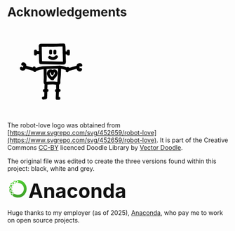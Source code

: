 # Acknowledgements

<svg style="width: 200px" viewBox="-40 -40 480.00 480.00" fill="none" xmlns="http://www.w3.org/2000/svg"><g id="SVGRepo_bgCarrier" stroke-width="0"></g><g id="SVGRepo_tracerCarrier" stroke-linecap="round" stroke-linejoin="round"></g><g id="SVGRepo_iconCarrier"> <path d="M268.515 54.6046C267.911 54.3126 267.23 54.246 266.57 54.1153C266.127 54.0288 265.662 54 265.19 54C264.39 54 263.573 54.0847 262.815 54.1225C260.034 54.2541 257.259 54.4424 254.478 54.601C250.563 54.7136 246.646 54.6325 242.73 54.7172C238.177 54.8154 233.642 55.0686 229.099 55.3506C226.532 55.4263 223.965 55.4172 221.394 55.4497C218.417 55.4911 215.44 55.6605 212.463 55.8236C210.183 55.9047 207.914 55.9173 205.632 55.865C203.467 55.8155 201.301 55.7065 199.136 55.6749C194.431 55.6073 189.73 55.583 185.024 55.5055C180.186 55.4281 175.359 55.4776 170.517 55.5974C165.945 55.7137 161.368 55.8326 156.792 55.8119C154.675 55.8011 152.557 55.6569 150.44 55.5866C149.269 55.5479 148.102 55.5623 146.935 55.5794C146.113 55.5902 145.292 55.601 144.475 55.5902C143.341 55.5758 142.325 55.8011 141.431 56.5119C140.558 57.2021 140.002 58.2229 139.913 59.3032" stroke="#000000" stroke-opacity="1.0" stroke-width="16" stroke-linecap="round" stroke-linejoin="round"></path> <path d="M271.889 148.131C272.223 147.423 272.471 146.728 272.49 145.994C272.511 145.398 272.417 144.707 272.29 144.098C272.129 143.286 270.242 66.3936 270.075 64.0228C269.962 62.4876 269.888 60.9556 269.586 59.4288C269.312 58.0506 268.911 56.6914 268.516 55.3258" stroke="#000000" stroke-opacity="1.0" stroke-width="16" stroke-linecap="round" stroke-linejoin="round"></path> <path d="M142.565 56.6516C141.734 56.8254 140.983 57.3752 140.496 58.1649C139.967 59.0245 139.842 59.9795 139.947 61.0015C140.076 62.2295 140.153 63.4556 140.213 64.6884C140.327 71.0399 141.203 131.121 141.358 133.881C141.437 136.033 141.496 138.187 141.59 140.342C141.702 142.954 141.795 145.567 142.286 148.131" stroke="#000000" stroke-opacity="1.0" stroke-width="16" stroke-linecap="round" stroke-linejoin="round"></path> <path d="M142.562 150.783C144.124 151.036 145.638 151.171 147.21 151.154C148.775 151.137 261.266 153.632 264.01 153.422C265.101 153.339 266.188 153.226 267.275 153.112C267.753 153.06 268.231 153.016 268.705 152.938C269.442 152.816 270.602 152.197 271.164 151.607" stroke="#000000" stroke-opacity="1.0" stroke-width="16" stroke-linecap="round" stroke-linejoin="round"></path> <path d="M196.653 98.0262C196.297 94.527 196.842 90.3005 196.99 87.1448" stroke="#000000" stroke-opacity="1.0" stroke-width="16" stroke-linecap="round" stroke-linejoin="round"></path> <path d="M220.116 98.0262C220.15 94.6313 220.18 91.2581 220.285 87.8701" stroke="#000000" stroke-opacity="1.0" stroke-width="16" stroke-linecap="round" stroke-linejoin="round"></path> <path d="M191.62 121.827C204.464 131.012 218.049 130.621 228.742 118.814" stroke="#000000" stroke-opacity="1.0" stroke-width="16" stroke-linecap="round" stroke-linejoin="round"></path> <path d="M346.735 174.823C346.906 172.743 295.705 189.823 294.533 189.215C294.15 189.016 263.894 175.227 245.33 175.787C220.957 176.523 187.468 177.66 162.074 178.531C141.435 179.239 114.101 189.215 113.396 189.215" stroke="#000000" stroke-opacity="1.0" stroke-width="16" stroke-linecap="round" stroke-linejoin="round"></path> <path fill-rule="evenodd" clip-rule="evenodd" d="M109.413 188.988C110.068 191.587 54.7896 172.403 55.0625 174.866C55.1664 175.817 109.286 188.614 109.413 188.988Z" stroke="#000000" stroke-opacity="1.0" stroke-width="16" stroke-linecap="round" stroke-linejoin="round"></path> <path d="M171.734 267.452C171.621 269.854 171.436 278.005 171.295 280.401C171.154 282.786 171.09 285.176 170.995 287.565C170.796 292.518 170.171 328.674 169.97 331.335C169.782 333.782 169.583 336.233 169.508 338.684C169.46 340.12 169.478 341.566 169.652 342.995C169.712 343.501 157.898 345.326 157.15 345.674" stroke="#000000" stroke-opacity="1.0" stroke-width="16" stroke-linecap="round" stroke-linejoin="round"></path> <path d="M241.998 346.847C241.715 346.821 235.23 346.799 232.779 347C232.273 347.04 235.062 305.826 234.994 296.185C234.926 286.569 234.885 278.395 235.032 268.778" stroke="#000000" stroke-opacity="1.0" stroke-width="16" stroke-linecap="round" stroke-linejoin="round"></path> <path d="M362.021 164.677C361.757 163.638 361.094 162.729 360.185 162.168C359.186 161.548 358.164 161.503 357.041 161.688C355.817 161.89 354.593 162.088 353.37 162.298C352.885 162.379 352.401 162.475 351.917 162.57C349.916 162.97 348.058 164.256 347.511 166.337C347.058 168.065 347.157 169.849 347.108 171.621C347.072 172.803 347.035 173.984 347.002 175.164C346.963 176.481 346.999 177.807 347.091 179.129C347.171 180.273 347.294 181.413 347.447 182.542C347.513 183.033 347.583 183.521 347.657 184.008C347.82 185.036 347.916 186.208 348.459 187.112C349.227 188.39 350.174 189.33 351.518 189.973C352.854 190.613 354.232 191.012 355.672 191.325C356.779 191.564 357.815 191.528 358.826 190.961C359.785 190.427 360.501 189.516 360.801 188.452" stroke="#000000" stroke-opacity="1.0" stroke-width="16" stroke-linecap="round" stroke-linejoin="round"></path> <path d="M36.6414 182.134C36.6271 183.206 37.0322 184.256 37.7647 185.032C38.5695 185.89 39.5442 186.198 40.6772 186.309C41.9117 186.431 43.1455 186.555 44.3814 186.669C44.8706 186.717 45.3629 186.749 45.855 186.782C47.8911 186.914 50.0192 186.152 51.0868 184.284C51.9718 182.731 52.3383 180.982 52.8444 179.283C53.1855 178.152 53.5267 177.02 53.8641 175.889C54.2431 174.626 54.5521 173.337 54.8052 172.036C55.024 170.91 55.2014 169.777 55.346 168.647C55.4088 168.156 55.4675 167.666 55.5223 167.176C55.6316 166.141 55.8426 164.985 55.5514 163.971C55.1411 162.538 54.4698 161.385 53.3382 160.416C52.2131 159.453 50.9859 158.71 49.6759 158.037C48.6687 157.519 47.6579 157.286 46.5348 157.572C45.4707 157.839 44.5432 158.534 43.9772 159.484" stroke="#000000" stroke-opacity="1.0" stroke-width="16" stroke-linecap="round" stroke-linejoin="round"></path> <path d="M167.19 183.088C166.54 184.012 166.477 184.93 166.544 186.014C166.558 186.227 166.571 186.44 166.583 186.652C166.982 195.868 166.528 205.092 166.86 214.307C167.035 219.247 167.21 224.183 167.291 229.122C167.365 233.668 167.431 238.236 167.056 242.771C166.825 245.57 166.593 248.366 166.494 251.173C166.396 253.904 166.382 256.71 166.607 259.439C166.698 260.562 166.978 261.799 167.729 262.667C168.754 263.85 170.052 264.389 171.599 264.449C172.628 264.491 173.69 264.29 174.711 264.148C175.893 263.985 177.065 263.765 178.227 263.482C179.503 263.169 207.234 262.274 209.139 262.337C211.311 262.408 213.454 262.55 215.615 262.724C219.225 263.014 222.814 263.588 226.421 263.904C228.386 264.073 230.35 264.229 232.319 264.346C233.864 264.436 235.449 264.412 236.97 264.715L237.265 264.779C238.22 264.867 238.715 264.679 239.595 264.385C240.675 264.028 241.577 262.883 241.956 261.827C242.383 260.642 242.186 259.338 242.082 258.094C241.933 253.698 242.016 249.324 242.278 244.933C242.347 243.788 243.999 230.918 244.84 216.072C245.717 200.601 245.783 183.138 245.813 182.34C245.837 181.581 245.869 180.823 245.901 180.068C245.953 178.694 246.157 177.252 245.532 175.973" stroke="#000000" stroke-opacity="1.0" stroke-width="16" stroke-linecap="round" stroke-linejoin="round"></path> <path d="M201.994 238.437C192.449 230.705 176.125 210.992 188.117 199.493C190.679 197.036 193.997 195.462 197.708 195.971C201.454 196.484 204.074 200.765 204.851 203.995C204.965 204.467 205.801 211.04 206.076 211.04C206.483 211.04 206.076 210.257 206.076 209.865C206.076 208.493 206.327 207.302 206.483 205.951C206.886 202.479 209.401 199.097 212.606 197.341C220.532 192.998 226.613 198.852 227.504 206.538C229.414 223.023 209.866 231.222 208.116 239.611" stroke="#000000" stroke-opacity="1.0" stroke-width="16" stroke-linecap="round" stroke-linejoin="round"></path> <path d="M291.748 183.081C291.6 183.413 291.472 183.757 291.367 184.113C290.411 187.331 289.429 190.542 288.258 193.693L288.174 193.898C287.954 194.454 287.738 195.012 287.515 195.572" stroke="#000000" stroke-opacity="1.0" stroke-width="16" stroke-linecap="round" stroke-linejoin="round"></path> <path d="M109.42 194.534C109.015 194.534 107.1 180.642 107.015 180.18C106.958 179.872 106.876 179.874 106.769 180.185" stroke="#000000" stroke-opacity="1.0" stroke-width="16" stroke-linecap="round" stroke-linejoin="round"></path> <path d="M177.037 303.283C175.283 303.277 173.526 303.249 171.771 303.249C171.201 303.249 170.631 303.253 170.061 303.26C167.453 303.303 165.008 303.866 162.453 304.575" stroke="#000000" stroke-opacity="1.0" stroke-width="16" stroke-linecap="round" stroke-linejoin="round"></path> <path d="M243.323 303.283C241.569 303.277 239.812 303.249 238.057 303.249C237.487 303.249 236.917 303.253 236.347 303.26C233.739 303.303 231.294 303.866 228.739 304.575" stroke="#000000" stroke-opacity="1.0" stroke-width="16" stroke-linecap="round" stroke-linejoin="round"></path> <path d="M271.165 96.4253L284.714 97.7511L293.703 96.4253" stroke="#000000" stroke-opacity="1.0" stroke-width="16" stroke-linecap="round" stroke-linejoin="round"></path> <path d="M133.286 95.7625H114.725" stroke="#000000" stroke-opacity="1.0" stroke-width="16" stroke-linecap="round" stroke-linejoin="round"></path> <path d="M294.036 87.4895V103.782" stroke="#000000" stroke-opacity="1.0" stroke-width="16" stroke-linecap="round" stroke-linejoin="round"></path> <path d="M113.905 87.4895V103.782" stroke="#000000" stroke-opacity="1.0" stroke-width="16" stroke-linecap="round" stroke-linejoin="round"></path> </g></svg>

The robot-love logo was obtained from
[https://www.svgrepo.com/svg/452659/robot-love](https://www.svgrepo.com/svg/452659/robot-love).
It is part of the Creative Commons [CC-BY](https://creativecommons.org/licenses/by/4.0/)
licenced Doodle Library by [Vector Doodle](https://vectordoodle.gumroad.com/).

The original file was edited to create the three versions found within this
project: black, white and grey.

<svg xmlns="http://www.w3.org/2000/svg" x="0px" y="0px" width="48" height="48" viewBox="0 0 48 48" style="vertical-align: text-bottom;">
<linearGradient id="I1Ls14S_9qH6lfzYnZ33la_F4uMFPZgS0gt_gr1" x1="20.837" x2="26.769" y1="4.234" y2="41.178" gradientUnits="userSpaceOnUse"><stop offset="0" stop-color="#50d133"></stop><stop offset="1" stop-color="#3da126"></stop></linearGradient><path fill="url(#I1Ls14S_9qH6lfzYnZ33la_F4uMFPZgS0gt_gr1)" d="M11.575,8.758c1.128,0.177,2.553,0.46,4.074,0.892c-0.343,0.977-0.636,2.004-0.856,3.057 c-1.093-0.01-2.173,0.066-3.212,0.201C11.482,11.344,11.508,9.907,11.575,8.758z M10.082,13.144 c-0.086-1.246-0.092-2.411-0.06-3.435C9.969,9.761,9.91,9.805,9.857,9.858c-1.25,1.25-2.277,2.636-3.127,4.097 C7.717,13.663,8.842,13.373,10.082,13.144z M12.205,17.121c0.579-0.994,1.279-1.936,2.129-2.787 c0.045-0.045,0.094-0.082,0.139-0.126c-0.935,0.008-1.862,0.082-2.759,0.202C11.818,15.306,11.988,16.217,12.205,17.121z M10.929,18.242c-0.335-1.195-0.563-2.408-0.706-3.588c-1.763,0.336-3.316,0.797-4.461,1.189c-0.02,0.045-0.042,0.088-0.062,0.133 c0.502,1.124,1.236,2.597,2.204,4.132C8.84,19.432,9.852,18.793,10.929,18.242z M6.776,20.965c-0.716-1.122-1.297-2.2-1.77-3.162 c-0.593,1.827-0.915,3.719-0.969,5.621C4.795,22.666,5.717,21.813,6.776,20.965z M4.202,26.624 c0.252,1.922,0.784,3.808,1.593,5.604c0.371-1.03,0.848-2.205,1.45-3.425C6.083,28.069,5.056,27.31,4.202,26.624z M4.32,25.153 c0.907,0.765,2.102,1.686,3.489,2.571C8.361,26.718,9,25.715,9.732,24.763c-0.801-0.832-1.522-1.721-2.164-2.622 C6.243,23.212,5.127,24.298,4.32,25.153z M8.688,21.282c0.506,0.717,1.073,1.417,1.68,2.087c0.055-1.206,0.265-2.404,0.637-3.564 C10.193,20.258,9.413,20.754,8.688,21.282z M16.231,8.138c0.477-1.151,0.988-2.194,1.472-3.096 c-1.67,0.552-3.285,1.313-4.789,2.315C13.91,7.542,15.035,7.791,16.231,8.138z M17.774,8.625c0.919,0.321,1.849,0.705,2.762,1.151 c0.862-0.998,1.601-1.839,2.097-2.4c-0.72-0.597-1.862-1.515-3.063-2.385C19.007,5.977,18.364,7.222,17.774,8.625z M11.168,35.604 c-1.438-0.131-2.76-0.357-3.867-0.593c0.731,1.108,1.583,2.158,2.557,3.132c0.513,0.513,1.049,0.987,1.601,1.432 C11.307,38.432,11.184,37.07,11.168,35.604z M38.142,9.857C33.68,5.396,27.617,3.499,21.785,4.144 c1.581,1.206,2.84,2.294,2.932,2.375l0.767,0.667l-0.679,0.756c-0.016,0.018-0.896,1.001-2.17,2.466 c0.454-0.045,0.909-0.07,1.365-0.07c3.5,0,7.001,1.333,9.666,3.997c5.33,5.33,5.33,14.002,0,19.332 c-4.618,4.617-11.744,5.226-17.032,1.842c-1.014,0.147-2.034,0.214-3.031,0.214c-0.447,0-0.886-0.016-1.321-0.038 c0.027,1.87,0.233,3.567,0.436,4.817c3.389,2.319,7.333,3.492,11.283,3.492c5.122,0,10.243-1.95,14.142-5.848l0,0 C45.94,30.344,45.94,17.656,38.142,9.857z M15.296,34.535c-0.33-0.273-0.652-0.56-0.961-0.868c-0.671-0.671-1.257-1.396-1.759-2.16 c-0.169,1.027-0.26,2.057-0.286,3.06C13.268,34.62,14.282,34.611,15.296,34.535z M17.185,10.131 c-0.282,0.793-0.523,1.621-0.721,2.464c0.91-0.602,1.88-1.069,2.88-1.43c0.035-0.041,0.074-0.088,0.109-0.129 C18.703,10.69,17.941,10.391,17.185,10.131z M10.47,25.799c-0.606,0.824-1.151,1.685-1.624,2.554 c0.865,0.5,1.789,0.957,2.748,1.349C11.022,28.453,10.646,27.138,10.47,25.799z M11.541,30.983 c-1.146-0.437-2.237-0.972-3.252-1.553c-0.775,1.586-1.341,3.103-1.722,4.276c1.202,0.291,2.823,0.608,4.613,0.779 C11.214,33.341,11.324,32.161,11.541,30.983z"></path>
</svg><strong style="color: #111111; font-size: 3.2em;">Anaconda</strong> 

Huge thanks to my employer (as of 2025), [Anaconda](https://anaconda.com/), who pay me to 
work on open source projects.